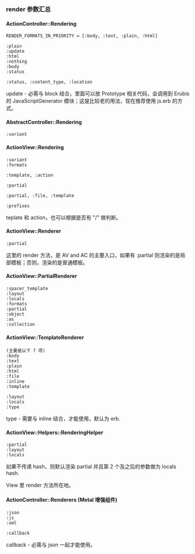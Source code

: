 ### render 参数汇总

#### ActionController::Rendering

```
RENDER_FORMATS_IN_PRIORITY = [:body, :text, :plain, :html]

:plain
:update
:html
:nothing
:body
:status

:status, :content_type, :location
```

update - 必需与 block 结合，里面可以放  Prototype 相关代码，会调用到 Erubis 的 JavaScriptGenerator 模块；这是比较老的用法，现在推荐使用 js.erb 的方式。

#### AbstractController::Rendering

```
:variant
```


#### ActionView::Rendering

```
:variant
:formats

:template, :action

:partial

:partial, :file, :template

:prefixes
```

teplate 和 action，也可以根据是否有 "/" 做判断。

#### ActionView::Renderer

```
:partial
```

这里的 render 方法，是 AV and AC 的主要入口，如果有 :partial 则渲染的是局部模板；否则，渲染的是普通模板。

#### ActionView::PartialRenderer

```
:spacer_template
:layout
:locals
:formats
:partial
:object
:as
:collection
```


#### ActionView::TemplateRenderer

```
(主要是以下 7 项)
:body
:text
:plain
:html
:file
:inline
:template

:layout
:locals
:type
```

type - 需要与 inline 结合，才能使用，默认为 erb.

#### ActionView::Helpers::RenderingHelper

```
:partial
:layout
:locals
```

如果不传递 hash，则默认渲染 partial 并且第 2 个及之后的参数做为 locals hash.

View 里 render 方法所在地。

#### ActionController::Renderers (Metal 增强组件)

```
:json
:js
:xml

:callback
```

callback - 必需与 json 一起才能使用。
